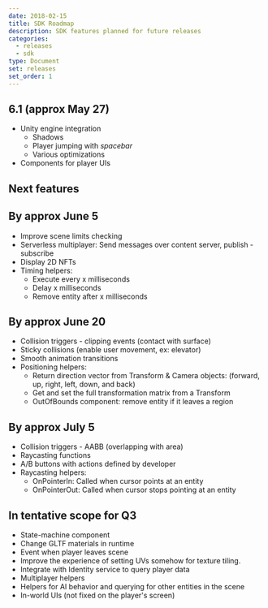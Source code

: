 ```yaml
---
date: 2018-02-15
title: SDK Roadmap
description: SDK features planned for future releases
categories:
  - releases
  - sdk
type: Document
set: releases
set_order: 1
---
```


## 6.1  (approx May 27)

- Unity engine integration
	- Shadows
	- Player jumping with _spacebar_
	- Various optimizations
- Components for player UIs

## Next features

## By approx June 5

- Improve scene limits checking
- Serverless multiplayer: Send messages over content server, publish - subscribe
- Display 2D NFTs
- Timing helpers:
	- Execute every x milliseconds
	- Delay x milliseconds
	- Remove entity after x milliseconds

## By approx June 20

- Collision triggers - clipping events (contact with surface)
- Sticky collisions (enable user movement, ex: elevator)
- Smooth animation transitions
- Positioning helpers:
	- Return direction vector from Transform & Camera objects: (forward, up, right, left, down, and back)
	- Get and set the full transformation matrix from a Transform
	- OutOfBounds component: remove entity if it leaves a region

## By approx July 5

- Collision triggers - AABB (overlapping with area)
- Raycasting functions
- A/B buttons with actions defined by developer
- Raycasting helpers: 
	- OnPointerIn: Called when cursor points at an entity
	- OnPointerOut: Called when cursor stops pointing at an entity

## In tentative scope for Q3

- State-machine component
- Change GLTF materials in runtime
- Event when player leaves scene
- Improve the experience of setting UVs somehow for texture tiling.
- Integrate with Identity service to query player data
- Multiplayer helpers
- Helpers for AI behavior and querying for other entities in the scene
- In-world UIs (not fixed on the player's screen)
